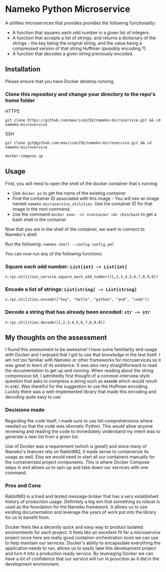 # Nameko Python Microservice

A utilities microservices that provides provides the following functionality:

- A function that squares each odd number in a given list of integers.
- A function that accepts a list of strings, and returns a dictionary of the strings - the key being
  the original string, and the value being a compressed version of that string Huffman (possibly
  encoding ?).
- A function that decodes a given string previously encoded.

## Installation

Please ensure that you have Docker desktop running.

### Clone this repository and change your directory to the repo's home folder

HTTPS

```
git clone https://github.com/mauriceLC92/nameko-microservice.git && cd nameko-microservice
```

SSH

```
git clone git@github.com:mauriceLC92/nameko-microservice.git && cd nameko-microservice
```

```bash
docker-compose up
```

## Usage

First, you will need to open the shell of the docker container that's running

- Use `docker ps` to get the name of the existing container
- Find the container ID associated with this image - You will see an image named `nameko-microservice_utilities`. Use the container ID for that image in the next command.
- Use the command `docker exec -it <container id> /bin/bash` to get a bash shell in the container

Now that you are in the shell of the container, we want to connect to Nameko's shell:

Run the following: `nameko shell --config config.yml`

You can now run any of the following functions:

### Square each odd number: `List[int] -> List[int]`

```
n.rpc.utilities_service.square_each_odd_number([1,2,3,4,5,6,7,8,9,0])
```

### Encode a list of strings: `List[string] -> List[string]`

```
n.rpc.utilities.encode(["hey", "hello", "python", "and", "code"])
```

### Decode a string that has already been encoded: `str -> str`

```
n.rpc.utilities.decode([1,2,3,4,5,6,7,8,9,0])
```

## My thoughts on the assessment

I found this assessment to be awesome! I have some familiarity and usage with Docker and I enjoyed that I got to use that knowledge in the test itself. I am not too familiar with Nameko or other frameworks for microservices so it was great to learn of its existence. It was also very straightforward to read the documentation to get up and running. When reading about the string compression bit, I admittedly first thought of a common interview style question that asks to compress a string such as `AAAABB` which would result in `A3B2`. Was thankful for the suggestion to use the Huffman encoding. Luckily there was a well-implemented library that made this encoding and decoding quite easy to use.

### Decisions made

Regarding the code itself, I made sure to use list comprehensions where needed so that the code was idiomatic Python. This would allow anyone reviewing and reading the code to immediately understand my intent was to generate a new list from a given list.

Use of Docker was a requirement (which is great!) and since many of Nameko's features rely on RabbitMQ, it made sense to containerize its usage as well. Else we would need to start all our containers manually for the containerized project components. This is where Docker Compose steps in and allows us to spin up and take down our services with one command.

### Pros and Cons

RabbitMQ is a tried and tested message-broker that has a very established history of production usage. Definitely a big win that something so robust is used as the foundation for the Nameko framework. It allows us to use existing documentation and leverage the years of work put into the library for us to benefit from.

Docker feels like a decently quick and easy way to product isolated environments for each project. It feels like an excellent fit for a microservice project since here are really good container orchestration tools we can use to help maintain our services. Docker's ability to encapsulate everything the application needs to run, allows us to easily take this development project and turn it into a production ready service. By leveraging Docker we can have a lot of confidence that our service will run in prouction as it did in the development environment.
